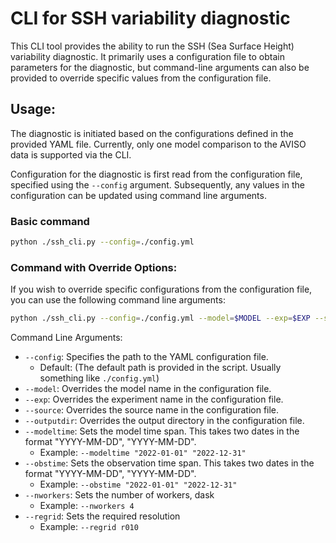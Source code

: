# CLI for SSH variability diagnostic

This CLI tool provides the ability to run the SSH (Sea Surface Height) variability diagnostic. It primarily uses a configuration file to obtain parameters for the diagnostic, but command-line arguments can also be provided to override specific values from the configuration file.

## Usage:

The diagnostic is initiated based on the configurations defined in the provided YAML file. Currently, only one model comparison to the AVISO data is supported via the CLI.

Configuration for the diagnostic is first read from the configuration file, specified using the `--config` argument. Subsequently, any values in the configuration can be updated using command line arguments.

### Basic command

```bash
python ./ssh_cli.py --config=./config.yml
```

### Command with Override Options:

If you wish to override specific configurations from the configuration file, you can use the following command line arguments:

```bash
python ./ssh_cli.py --config=./config.yml --model=$MODEL --exp=$EXP --source=$SOURCE --outputdir=$OUTPUTDIR/dummy
```

Command Line Arguments:

* `--config`: Specifies the path to the YAML configuration file.
  - Default: (The default path is provided in the script. Usually something like `./config.yml`)  
* `--model`: Overrides the model name in the configuration file.
* `--exp`: Overrides the experiment name in the configuration file.
* `--source`: Overrides the source name in the configuration file.
* `--outputdir`: Overrides the output directory in the configuration file.
* `--modeltime`: Sets the model time span. This takes two dates in the format "YYYY-MM-DD", "YYYY-MM-DD". 
  - Example: `--modeltime "2022-01-01" "2022-12-31"`
* `--obstime`: Sets the observation time span. This takes two dates in the format "YYYY-MM-DD", "YYYY-MM-DD".
  - Example: `--obstime "2022-01-01" "2022-12-31"`
* `--nworkers`: Sets the number of workers, dask
  - Example: `--nworkers 4`
* `--regrid`: Sets the required resolution
  - Example: `--regrid r010`


